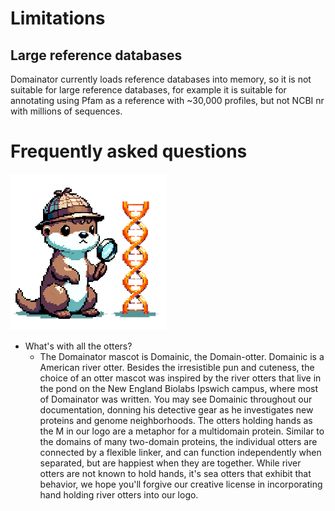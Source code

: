 # Limitations
## Large reference databases
Domainator currently loads reference databases into memory, so it is not suitable for large reference databases, for example it is suitable for annotating using Pfam as a reference with ~30,000 profiles, but not NCBI nr with millions of sequences.


# Frequently asked questions

![Detective Domainic](media/detective_Domainic_transparent_background.png)
 - What's with all the otters?
    - The Domainator mascot is Domainic, the Domain-otter. Domainic is a American river otter. Besides the irresistible pun and cuteness, the choice of an otter mascot was inspired by the river otters that live in the pond on the New England Biolabs Ipswich campus, where most of Domainator was written. You may see Domainic throughout our documentation, donning his detective gear as he investigates new proteins and genome neighborhoods. The otters holding hands as the M in our logo are a metaphor for a multidomain protein. Similar to the domains of many two-domain proteins, the individual otters are connected by a flexible linker, and can function independently when separated, but are happiest when they are together. While river otters are not known to hold hands, it's sea otters that exhibit that behavior, we hope you'll forgive our creative license in incorporating hand holding river otters into our logo.

